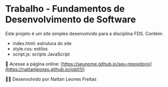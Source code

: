 # Trabalho - Fundamentos de Desenvolvimento de Software

Este projeto é um site simples desenvolvido para a disciplina FDS. Contém:

- index.html: estrutura do site
- style.css: estilos
- script.js: scripts JavaScript

🔗 Acesse a página online: [https://seunome.github.io/seu-repositorio](https://nattanleones.github.io/job01/)

👨‍🎓 Desenvolvido por Nattan Leones Freitas
